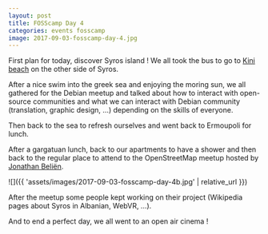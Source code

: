 ```yaml
---
layout: post
title: FOSScamp Day 4
categories: events fosscamp
image: 2017-09-03-fosscamp-day-4.jpg
---
```

First plan for today, discover Syros island !
We all took the bus to go to [Kini beach](https://www.openstreetmap.org/way/216120236) on the other side of Syros.

After a nice swim into the greek sea and enjoying the moring sun, we all gathered for the Debian meetup and talked about how to interact with open-source communities and what we can interact with Debian community (translation, graphic design, …) depending on the skills of everyone.

Then back to the sea to refresh ourselves and went back to Ermoupoli for lunch.

After a gargatuan lunch, back to our apartments to have a shower and then back to the regular place to attend to the OpenStreetMap meetup hosted by [Jonathan Beliën](https://jbelien.be/).

![]({{ 'assets/images/2017-09-03-fosscamp-day-4b.jpg' | relative_url }})

After the meetup some people kept working on their project (Wikipedia pages about Syros in Albanian, WebVR, …).

And to end a perfect day, we all went to an open air cinema !
